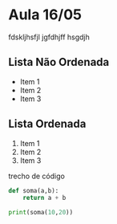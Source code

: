 # Aula 16/05

fdskljhsfjl
jgfdhjff
hsgdjh

## Lista Não Ordenada

- Item 1
- Item 2
- Item 3

## Lista Ordenada 

1. Item 1
2. Item 2
3. Item 3

trecho de código

```python
def soma(a,b):
    return a + b

print(soma(10,20))

````